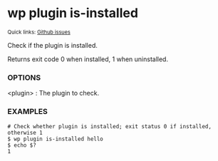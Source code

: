 # wp plugin is-installed

<small>Quick links: <a href="https://github.com/issues?q=is%3Aopen+label%3Acommand%3Aplugin-is-installed+sort%3Aupdated-desc+org%3Awp-cli">Github issues</a></small>

Check if the plugin is installed.

Returns exit code 0 when installed, 1 when uninstalled.

### OPTIONS

&lt;plugin&gt;
: The plugin to check.

### EXAMPLES

    # Check whether plugin is installed; exit status 0 if installed, otherwise 1
    $ wp plugin is-installed hello
    $ echo $?
    1


